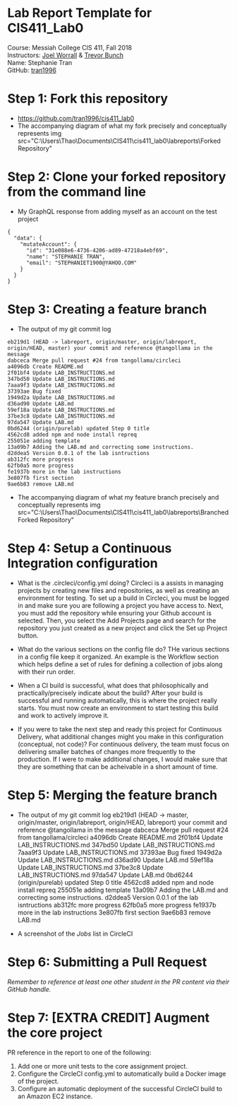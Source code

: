 # Lab Report Template for CIS411_Lab0
Course: Messiah College CIS 411, Fall 2018<br/>
Instructors: [Joel Worrall](https://github.com/tangollama) & [Trevor Bunch](https://github.com/trevordbunch)<br/>
Name: Stephanie Tran<br/>
GitHub: [tran1996](https://github.com/YOUR_HANDLE)<br/>

# Step 1: Fork this repository
- https://github.com/tran1996/cis411_lab0
- The accompanying diagram of what my fork precisely and conceptually represents
  img src="C:\Users\Thao\Documents\CIS411\cis411_lab0\labreports\Forked Repository"

# Step 2: Clone your forked repository from the command line
- My GraphQL response from adding myself as an account on the test project
```
{
  "data": {
    "mutateAccount": {
      "id": "31e088e6-4736-4206-ad89-47218a4ebf69",
      "name": "STEPHANIE TRAN",
      "email": "STEPHANIET1900@YAHOO.COM"
    }
  }
}
```

# Step 3: Creating a feature branch
- The output of my git commit log
```
eb219d1 (HEAD -> labreport, origin/master, origin/labreport, origin/HEAD, master) your commit and reference @tangollama in the message
dabceca Merge pull request #24 from tangollama/circleci
a4096db Create README.md
2f01bf4 Update LAB_INSTRUCTIONS.md
347bd50 Update LAB_INSTRUCTIONS.md
7aaa9f3 Update LAB_INSTRUCTIONS.md
37393ae Bug fixed
1949d2a Update LAB_INSTRUCTIONS.md
d36ad90 Update LAB.md
59ef18a Update LAB_INSTRUCTIONS.md
37be3c8 Update LAB_INSTRUCTIONS.md
97da547 Update LAB.md
0bd6244 (origin/purelab) updated Step 0 title
4562cd8 added npm and node install repreq
255051e adding template
13a09b7 Adding the LAB.md and correcting some instructions.
d2ddea5 Version 0.0.1 of the lab isntructions
ab312fc more progress
62fb0a5 more progress
fe1937b more in the lab instructions
3e807fb first section
9ae6b83 remove LAB.md

```
- The accompanying diagram of what my feature branch precisely and conceptually represents
  img src="C:\Users\Thao\Documents\CIS411\cis411_lab0\labreports\Branched Forked Repository"

# Step 4: Setup a Continuous Integration configuration
- What is the .circleci/config.yml doing?
  Circleci is a assists in managing projects by creating new files and repositories, as well as creating an environment for testing. To set up a build in Circleci, you must be logged in and make sure you are following a project you have access to. Next, you must add the repository while ensuring your Github account is selected. Then, you select the Add Projects page and search for the repository you just created as a new project and click the Set up Project button. 
  
- What do the various sections on the config file do?
  THe various sections in a config file keep it organized. An example is the Workflow section which helps define a set of rules for defining a collection of jobs along with their run order. 

- When a CI build is successful, what does that philosophically and practically/precisely indicate about the build?
  After your build is successful and running automatically, this is where the project really starts. You must now create an environment to start testing this build and work to actively improve it. 

- If you were to take the next step and ready this project for Continuous Delivery, what additional changes might you make in this configuration (conceptual, not code)?
  For continuous delivery, the team must focus on delivering smaller batches of changes more frequently to the production. If I were to make additional changes, I would make sure that they are something that can be acheivable in a short amount of time.  

# Step 5: Merging the feature branch
* The output of my git commit log
eb219d1 (HEAD -> master, origin/master, origin/labreport, origin/HEAD, labreport) your commit and reference @tangollama in the message
dabceca Merge pull request #24 from tangollama/circleci
a4096db Create README.md
2f01bf4 Update LAB_INSTRUCTIONS.md
347bd50 Update LAB_INSTRUCTIONS.md
7aaa9f3 Update LAB_INSTRUCTIONS.md
37393ae Bug fixed
1949d2a Update LAB_INSTRUCTIONS.md
d36ad90 Update LAB.md
59ef18a Update LAB_INSTRUCTIONS.md
37be3c8 Update LAB_INSTRUCTIONS.md
97da547 Update LAB.md
0bd6244 (origin/purelab) updated Step 0 title
4562cd8 added npm and node install repreq
255051e adding template
13a09b7 Adding the LAB.md and correcting some instructions.
d2ddea5 Version 0.0.1 of the lab isntructions
ab312fc more progress
62fb0a5 more progress
fe1937b more in the lab instructions
3e807fb first section
9ae6b83 remove LAB.md

* A screenshot of the _Jobs_ list in CircleCI

# Step 6: Submitting a Pull Request
_Remember to reference at least one other student in the PR content via their GitHub handle._

# Step 7: [EXTRA CREDIT] Augment the core project
PR reference in the report to one of the following:
1. Add one or more unit tests to the core assignment project. 
2. Configure the CircleCI config.yml to automatically build a Docker image of the project.
3. Configure an automatic deployment of the successful CircleCI build to an Amazon EC2 instance.
